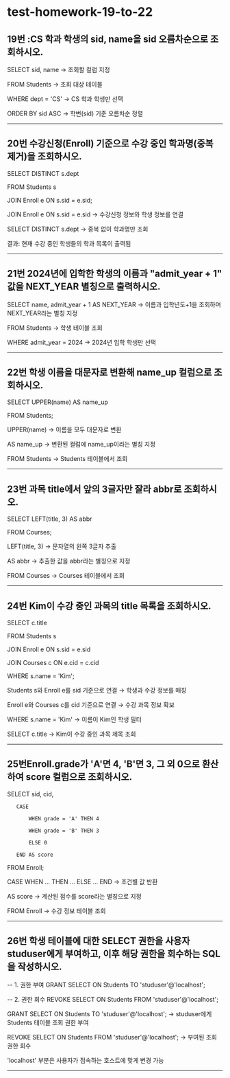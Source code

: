 # test-homework-19-to-22
## 19번 :CS 학과 학생의 sid, name을 sid 오름차순으로 조회하시오.

SELECT sid, name → 조회할 컬럼 지정

FROM Students → 조회 대상 테이블

WHERE dept = 'CS' → CS 학과 학생만 선택

ORDER BY sid ASC → 학번(sid) 기준 오름차순 정렬

---

## 20번 수강신청(Enroll) 기준으로 수강 중인 학과명(중복 제거)을 조회하시오.


SELECT DISTINCT s.dept

FROM Students s

JOIN Enroll e ON s.sid = e.sid;


JOIN Enroll e ON s.sid = e.sid → 수강신청 정보와 학생 정보를 연결

SELECT DISTINCT s.dept → 중복 없이 학과명만 조회

결과: 현재 수강 중인 학생들의 학과 목록이 출력됨

---


## 21번 2024년에 입학한 학생의 이름과 "admit_year + 1" 값을 NEXT_YEAR 별칭으로 출력하시오.

SELECT name, admit_year + 1 AS NEXT_YEAR → 이름과 입학년도+1을 조회하며 NEXT_YEAR라는 별칭 지정

FROM Students → 학생 테이블 조회

WHERE admit_year = 2024 → 2024년 입학 학생만 선택

---

## 22번 학생 이름을 대문자로 변환해 name_up 컬럼으로 조회하시오.


SELECT UPPER(name) AS name_up

FROM Students;

UPPER(name) → 이름을 모두 대문자로 변환

AS name_up → 변환된 컬럼에 name_up이라는 별칭 지정

FROM Students → Students 테이블에서 조회

---

## 23번 과목 title에서 앞의 3글자만 잘라 abbr로 조회하시오.


SELECT LEFT(title, 3) AS abbr

FROM Courses;

LEFT(title, 3) → 문자열의 왼쪽 3글자 추출

AS abbr → 추출한 값을 abbr라는 별칭으로 지정

FROM Courses → Courses 테이블에서 조회

---

## 24번 Kim이 수강 중인 과목의 title 목록을 조회하시오.

SELECT c.title

FROM Students s

JOIN Enroll e ON s.sid = e.sid

JOIN Courses c ON e.cid = c.cid

WHERE s.name = 'Kim';

Students s와 Enroll e를 sid 기준으로 연결 → 학생과 수강 정보를 매칭

Enroll e와 Courses c를 cid 기준으로 연결 → 수강 과목 정보 확보

WHERE s.name = 'Kim' → 이름이 Kim인 학생 필터

SELECT c.title → Kim이 수강 중인 과목 제목 조회

---

## 25번Enroll.grade가 'A'면 4, 'B'면 3, 그 외 0으로 환산하여 score 컬럼으로 조회하시오.



SELECT sid, cid,

       CASE 
       
           WHEN grade = 'A' THEN 4
           
           WHEN grade = 'B' THEN 3
           
           ELSE 0
           
       END AS score
       
FROM Enroll;

CASE WHEN ... THEN ... ELSE ... END → 조건별 값 반환

AS score → 계산된 점수를 score라는 별칭으로 지정

FROM Enroll → 수강 정보 테이블 조회

---

## 26번 학생 테이블에 대한 SELECT 권한을 사용자 studuser에게 부여하고, 이후 해당 권한을 회수하는 SQL을 작성하시오.


-- 1. 권한 부여
GRANT SELECT ON Students TO 'studuser'@'localhost';

-- 2. 권한 회수
REVOKE SELECT ON Students FROM 'studuser'@'localhost';

GRANT SELECT ON Students TO 'studuser'@'localhost'; → studuser에게 Students 테이블 조회 권한 부여

REVOKE SELECT ON Students FROM 'studuser'@'localhost'; → 부여된 조회 권한 회수

'localhost' 부분은 사용자가 접속하는 호스트에 맞게 변경 가능

---
